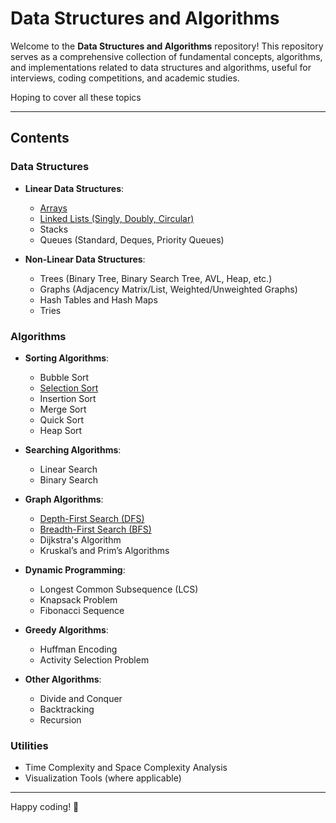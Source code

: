 # Data Structures and Algorithms

Welcome to the **Data Structures and Algorithms** repository! This repository serves as a comprehensive collection of fundamental concepts, algorithms, and implementations related to data structures and algorithms, useful for interviews, coding competitions, and academic studies.

Hoping to cover all these topics

---

## **Contents**

### **Data Structures**
- **Linear Data Structures**:
  - [Arrays](https://github.com/shivesh235/dsa_prep/blob/main/Arrays.md)
  - [Linked Lists (Singly, Doubly, Circular)](https://github.com/shivesh235/dsa_prep/blob/main/Linked_Lists.md)
  - Stacks
  - Queues (Standard, Deques, Priority Queues)

- **Non-Linear Data Structures**:
  - Trees (Binary Tree, Binary Search Tree, AVL, Heap, etc.)
  - Graphs (Adjacency Matrix/List, Weighted/Unweighted Graphs)
  - Hash Tables and Hash Maps
  - Tries

### **Algorithms**
- **Sorting Algorithms**:
  - Bubble Sort
  - [Selection Sort](https://github.com/shivesh235/dsa_prep/blob/main/Selection%20Sort.md)
  - Insertion Sort
  - Merge Sort
  - Quick Sort
  - Heap Sort

- **Searching Algorithms**:
  - Linear Search
  - Binary Search

- **Graph Algorithms**:
  - [Depth-First Search (DFS)](https://github.com/shivesh235/dsa_prep/blob/main/DFS.md)
  - [Breadth-First Search (BFS)](https://github.com/shivesh235/dsa_prep/blob/main/BFS.md)
  - Dijkstra's Algorithm
  - Kruskal’s and Prim’s Algorithms

- **Dynamic Programming**:
  - Longest Common Subsequence (LCS)
  - Knapsack Problem
  - Fibonacci Sequence

- **Greedy Algorithms**:
  - Huffman Encoding
  - Activity Selection Problem

- **Other Algorithms**:
  - Divide and Conquer
  - Backtracking
  - Recursion

### **Utilities**
- Time Complexity and Space Complexity Analysis
- Visualization Tools (where applicable)


---

Happy coding! 🚀
